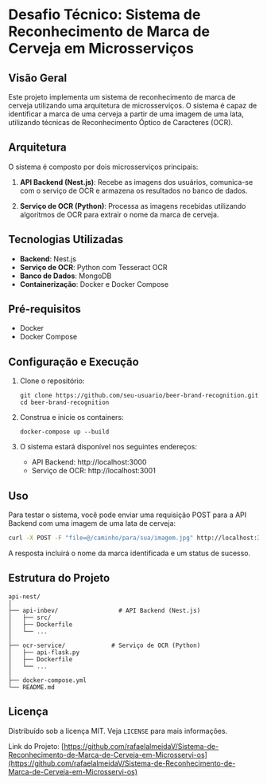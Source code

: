 # Desafio Técnico: Sistema de Reconhecimento de Marca de Cerveja em Microsserviços

## Visão Geral

Este projeto implementa um sistema de reconhecimento de marca de cerveja utilizando uma arquitetura de microsserviços. O sistema é capaz de identificar a marca de uma cerveja a partir de uma imagem de uma lata, utilizando técnicas de Reconhecimento Óptico de Caracteres (OCR).

## Arquitetura

O sistema é composto por dois microsserviços principais:

1. **API Backend (Nest.js)**: Recebe as imagens dos usuários, comunica-se com o serviço de OCR e armazena os resultados no banco de dados.

2. **Serviço de OCR (Python)**: Processa as imagens recebidas utilizando algoritmos de OCR para extrair o nome da marca de cerveja.

## Tecnologias Utilizadas

- **Backend**: Nest.js
- **Serviço de OCR**: Python com Tesseract OCR
- **Banco de Dados**: MongoDB
- **Containerização**: Docker e Docker Compose

## Pré-requisitos

- Docker
- Docker Compose

## Configuração e Execução

1. Clone o repositório:
   ```
   git clone https://github.com/seu-usuario/beer-brand-recognition.git
   cd beer-brand-recognition
   ```

2. Construa e inicie os containers:
   ```
   docker-compose up --build
   ```

3. O sistema estará disponível nos seguintes endereços:
   - API Backend: http://localhost:3000
   - Serviço de OCR: http://localhost:3001

## Uso

Para testar o sistema, você pode enviar uma requisição POST para a API Backend com uma imagem de uma lata de cerveja:

```bash
curl -X POST -F "file=@/caminho/para/sua/imagem.jpg" http://localhost:3000/upload
```

A resposta incluirá o nome da marca identificada e um status de sucesso.

## Estrutura do Projeto

```
api-nest/
│
├── api-inbev/                 # API Backend (Nest.js)
│   ├── src/
│   ├── Dockerfile
│   └── ...
│
├── ocr-service/             # Serviço de OCR (Python)
│   ├── api-flask.py
│   ├── Dockerfile
│   └── ...
│
├── docker-compose.yml
└── README.md
```

## Licença

Distribuído sob a licença MIT. Veja `LICENSE` para mais informações.



Link do Projeto: [https://github.com/rafaelalmeidaV/Sistema-de-Reconhecimento-de-Marca-de-Cerveja-em-Microsservi-os](https://github.com/rafaelalmeidaV/Sistema-de-Reconhecimento-de-Marca-de-Cerveja-em-Microsservi-os)
